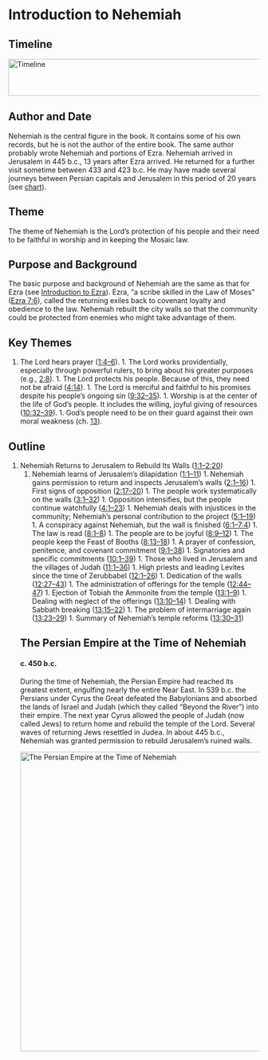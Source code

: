 
# Introduction to Nehemiah

## Timeline

 [ <img src="https:https://www.esv.org//static.esvmedia.orghttps://www.esv.org/media/esv-global-study-biblehttps://www.esv.org/images/mediumhttps://www.esv.org/chart_16_timeline.png" alt="Timeline" width="700" height="74"/> ](https:https://www.esv.org//static.esvmedia.orghttps://www.esv.org/media/esv-global-study-biblehttps://www.esv.org/images/big/chart_16_timeline.png) 

## Author and Date

Nehemiah is the central figure in the book. It contains some of his own records, but he is not the author of the entire book. The same author probably wrote Nehemiah and portions of Ezra. Nehemiah arrived in Jerusalem in 445 b.c., 13 years after Ezra arrived. He returned for a further visit sometime between 433 and 423 b.c. He may have made several journeys between Persian capitals and Jerusalem in this period of 20 years (see [chart](https://www.esv.org/resources/esv-global-study-biblehttps://www.esv.org/chart_16_01/)).

## Theme

The theme of Nehemiah is the Lord’s protection of his people and their need to be faithful in worship and in keeping the Mosaic law.

## Purpose and Background

The basic purpose and background of Nehemiah are the same as that for Ezra (see [Introduction to Ezra](https://www.esv.org/resources/esv-global-study-biblehttps://www.esv.org/introduction-to-ezra/#introduction-to-ezra)). Ezra, “a scribe skilled in the Law of Moses” ([Ezra 7:6](https://www.esv.org/Ezra+7%3A6/)), called the returning exiles back to covenant loyalty and obedience to the law. Nehemiah rebuilt the city walls so that the community could be protected from enemies who might take advantage of them.

## Key Themes
1. The Lord hears prayer ([1:4–6](https://www.esv.org/Nehemiah+1%3A4%E2%80%936/)). 1. The Lord works providentially, especially through powerful rulers, to bring about his greater purposes (e.g., [2:8](https://www.esv.org/Nehemiah+2%3A8/)). 1. The Lord protects his people. Because of this, they need not be afraid ([4:14](https://www.esv.org/Nehemiah+4%3A14/)). 1. The Lord is merciful and faithful to his promises despite his people’s ongoing sin ([9:32–35](https://www.esv.org/Nehemiah+9%3A32%E2%80%9335/)). 1. Worship is at the center of the life of God’s people. It includes the willing, joyful giving of resources ([10:32–39](https://www.esv.org/Nehemiah+10%3A32%E2%80%9339/)). 1. God’s people need to be on their guard against their own moral weakness (ch. [13](https://www.esv.org/Nehemiah+13%3A1%E2%80%9331/)). 
## Outline
1. Nehemiah Returns to Jerusalem to Rebuild Its Walls ([1:1–2:20](https://www.esv.org/Nehemiah+1%3A1%E2%80%932%3A20/)) <ol><li class="outline">Nehemiah learns of Jerusalem’s dilapidation ([1:1–11](https://www.esv.org/Nehemiah+1%3A1%E2%80%9311/)) 1. Nehemiah gains permission to return and inspects Jerusalem’s walls ([2:1–16](https://www.esv.org/Nehemiah+2%3A1%E2%80%9316/)) 1. First signs of opposition ([2:17–20](https://www.esv.org/Nehemiah+2%3A17%E2%80%9320/)) 1. The people work systematically on the walls ([3:1–32](https://www.esv.org/Nehemiah+3%3A1%E2%80%9332/)) 1. Opposition intensifies, but the people continue watchfully ([4:1–23](https://www.esv.org/Nehemiah+4%3A1%E2%80%9323/)) 1. Nehemiah deals with injustices in the community; Nehemiah’s personal contribution to the project ([5:1–19](https://www.esv.org/Nehemiah+5%3A1%E2%80%9319/)) 1. A conspiracy against Nehemiah, but the wall is finished ([6:1–7:4](https://www.esv.org/Nehemiah+6%3A1%E2%80%937%3A4/)) 1. The law is read ([8:1–8](https://www.esv.org/Nehemiah+8%3A1%E2%80%938/)) 1. The people are to be joyful ([8:9–12](https://www.esv.org/Nehemiah+8%3A9%E2%80%9312/)) 1. The people keep the Feast of Booths ([8:13–18](https://www.esv.org/Nehemiah+8%3A13%E2%80%9318/)) 1. A prayer of confession, penitence, and covenant commitment ([9:1–38](https://www.esv.org/Nehemiah+9%3A1%E2%80%9338/)) 1. Signatories and specific commitments ([10:1–39](https://www.esv.org/Nehemiah+10%3A1%E2%80%9339/)) 1. Those who lived in Jerusalem and the villages of Judah ([11:1–36](https://www.esv.org/Nehemiah+11%3A1%E2%80%9336/)) 1. High priests and leading Levites since the time of Zerubbabel ([12:1–26](https://www.esv.org/Nehemiah+12%3A1%E2%80%9326/)) 1. Dedication of the walls ([12:27–43](https://www.esv.org/Nehemiah+12%3A27%E2%80%9343/)) 1. The administration of offerings for the temple ([12:44–47](https://www.esv.org/Nehemiah+12%3A44%E2%80%9347/)) 1. Ejection of Tobiah the Ammonite from the temple ([13:1–9](https://www.esv.org/Nehemiah+13%3A1%E2%80%939/)) 1. Dealing with neglect of the offerings ([13:10–14](https://www.esv.org/Nehemiah+13%3A10%E2%80%9314/)) 1. Dealing with Sabbath breaking ([13:15–22](https://www.esv.org/Nehemiah+13%3A15%E2%80%9322/)) 1. The problem of intermarriage again ([13:23–29](https://www.esv.org/Nehemiah+13%3A23%E2%80%9329/)) 1. Summary of Nehemiah’s temple reforms ([13:30–31](https://www.esv.org/Nehemiah+13%3A30%E2%80%9331/)) 
## The Persian Empire at the Time of Nehemiah

#### c. 450 b.c.

During the time of Nehemiah, the Persian Empire had reached its greatest extent, engulfing nearly the entire Near East. In 539 b.c. the Persians under Cyrus the Great defeated the Babylonians and absorbed the lands of Israel and Judah (which they called “Beyond the River”) into their empire. The next year Cyrus allowed the people of Judah (now called Jews) to return home and rebuild the temple of the Lord. Several waves of returning Jews resettled in Judea. In about 445 b.c., Nehemiah was granted permission to rebuild Jerusalem’s ruined walls.

 [ <img src="https:https://www.esv.org//static.esvmedia.orghttps://www.esv.org/media/esv-global-study-biblehttps://www.esv.org/images/mediumhttps://www.esv.org/map_16_01.jpg" alt="The Persian Empire at the Time of Nehemiah" width="700" height="601"/> ](https:https://www.esv.org//static.esvmedia.orghttps://www.esv.org/media/esv-global-study-biblehttps://www.esv.org/images/big/map_16_01.jpg) 

